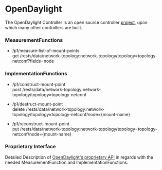 # OpenDaylight  

The OpenDaylight Controller is an open source controller [project](https://www.opendaylight.org/), upon which many other controllers are built.  


### MeasurementFunctions  

- /p1/measure-list-of-mount-points  
  get /rests/data/network-topology:network-topology/topology=topology-netconf?fields=node  


### ImplementationFunctions  

- /p1/construct-mount-point  
  post /rests/data/network-topology:network-topology/topology=topology-netconf  

- /p1/destruct-mount-point  
  delete /rests/data/network-topology:network-topology/topology=topology-netconf/node={mount-name}  

- /p1/reconstruct-mount-point  
  put /rests/data/network-topology:network-topology/topology=topology-netconf/node={mount-name}  


### Proprietary Interface  

Detailed Description of [OpenDaylight's proprietary API](./OpenDaylight.yaml) in regards with the needed MeasurementFunction and ImplementationFunctions.  
